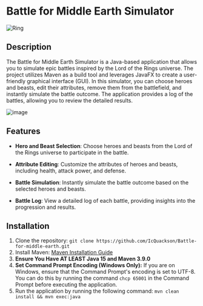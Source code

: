 # Battle for Middle Earth Simulator

![Ring](https://gcdn.thunderstore.io/live/repository/icons/LOTR_UntoldTales-LOTR_The_Untold_Tales-2.3.2.png.256x256_q95.png)

## Description

The Battle for Middle Earth Simulator is a Java-based application that allows you to simulate epic battles inspired by the Lord of the Rings universe. The project utilizes Maven as a build tool and leverages JavaFX to create a user-friendly graphical interface (GUI). In this simulator, you can choose heroes and beasts, edit their attributes, remove them from the battlefield, and instantly simulate the battle outcome. The application provides a log of the battles, allowing you to review the detailed results.

![image](https://github.com/IcQuackson/Battle-for-middle-earth/assets/61185097/8d75d713-39be-4514-bba7-63b690f59b84)


## Features

- **Hero and Beast Selection**: Choose heroes and beasts from the Lord of the Rings universe to participate in the battle.

- **Attribute Editing**: Customize the attributes of heroes and beasts, including health, attack power, and defense.

- **Battle Simulation**: Instantly simulate the battle outcome based on the selected heroes and beasts.

- **Battle Log**: View a detailed log of each battle, providing insights into the progression and results.

## Installation

1. Clone the repository: `git clone https://github.com/IcQuackson/Battle-for-middle-earth.git`
2. Install Maven: [Maven Installation Guide](https://maven.apache.org/install.html)
3. **Ensure You Have AT LEAST Java 15 and Maven 3.9.0**
4. **Set Command Prompt Encoding (Windows Only):** If you are on Windows, ensure that the Command Prompt's encoding is set to UTF-8. You can do this by running the command `chcp 65001` in the Command Prompt before executing the application.
3. Run the application by running the following command: `mvn clean install && mvn exec:java`
